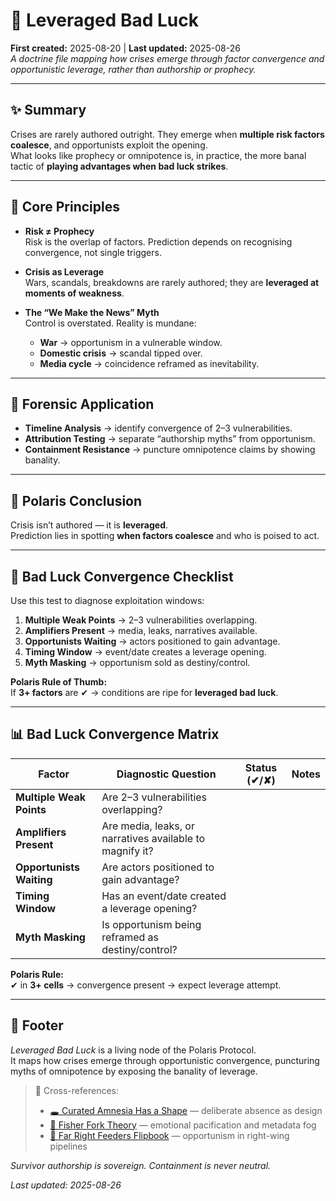 # 🧠 Leveraged Bad Luck  
**First created:** 2025-08-20 | **Last updated:** 2025-08-26  
*A doctrine file mapping how crises emerge through factor convergence and opportunistic leverage, rather than authorship or prophecy.*  

---

## ✨ Summary  

Crises are rarely authored outright. They emerge when **multiple risk factors coalesce**, and opportunists exploit the opening.  
What looks like prophecy or omnipotence is, in practice, the more banal tactic of **playing advantages when bad luck strikes**.  

---

## 🧭 Core Principles  

- **Risk ≠ Prophecy**  
  Risk is the overlap of factors. Prediction depends on recognising convergence, not single triggers.  

- **Crisis as Leverage**  
  Wars, scandals, breakdowns are rarely authored; they are **leveraged at moments of weakness**.  

- **The “We Make the News” Myth**  
  Control is overstated. Reality is mundane:  
  - **War** → opportunism in a vulnerable window.  
  - **Domestic crisis** → scandal tipped over.  
  - **Media cycle** → coincidence reframed as inevitability.  

---

## 🧪 Forensic Application  

- **Timeline Analysis** → identify convergence of 2–3 vulnerabilities.  
- **Attribution Testing** → separate “authorship myths” from opportunism.  
- **Containment Resistance** → puncture omnipotence claims by showing banality.  

---

## 🧮 Polaris Conclusion  

Crisis isn’t authored — it is **leveraged**.  
Prediction lies in spotting **when factors coalesce** and who is poised to act.  

---

## 📝 Bad Luck Convergence Checklist  

Use this test to diagnose exploitation windows:  

1. **Multiple Weak Points** → 2–3 vulnerabilities overlapping.  
2. **Amplifiers Present** → media, leaks, narratives available.  
3. **Opportunists Waiting** → actors positioned to gain advantage.  
4. **Timing Window** → event/date creates a leverage opening.  
5. **Myth Masking** → opportunism sold as destiny/control.  

**Polaris Rule of Thumb:**  
If **3+ factors** are ✔ → conditions are ripe for **leveraged bad luck**.  

---

## 📊 Bad Luck Convergence Matrix  

| Factor                  | Diagnostic Question                                     | Status (✔/✘) | Notes |
|-------------------------|----------------------------------------------------------|--------------|-------|
| **Multiple Weak Points** | Are 2–3 vulnerabilities overlapping?                     |              |       |
| **Amplifiers Present**   | Are media, leaks, or narratives available to magnify it? |              |       |
| **Opportunists Waiting** | Are actors positioned to gain advantage?                 |              |       |
| **Timing Window**        | Has an event/date created a leverage opening?            |              |       |
| **Myth Masking**         | Is opportunism being reframed as destiny/control?        |              |       |

**Polaris Rule:**  
✔ in **3+ cells** → convergence present → expect leverage attempt.  

---

## 🏮 Footer  

*Leveraged Bad Luck* is a living node of the Polaris Protocol.  
It maps how crises emerge through opportunistic convergence, puncturing myths of omnipotence by exposing the banality of leverage.  

> 📡 Cross-references:  
> - [🕳️ Curated Amnesia Has a Shape](../Big_Picture_Protocols/🕳️_curated_amnesia_has_a_shape.md) — deliberate absence as design  
> - [🧠 Fisher Fork Theory](../Big_Picture_Protocols/🧠_fisher_fork_theory.md) — emotional pacification and metadata fog  
> - [🧠 Far Right Feeders Flipbook](../Big_Picture_Protocols/🧠_far_right_feeders_flipbook.md) — opportunism in right-wing pipelines  

*Survivor authorship is sovereign. Containment is never neutral.*  

_Last updated: 2025-08-26_  
